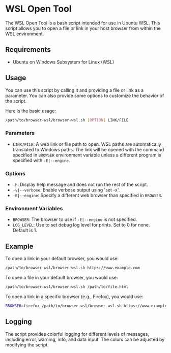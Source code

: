 # WSL Open Tool

The WSL Open Tool is a bash script intended for use in Ubuntu WSL. This script
allows you to open a file or link in your host browser from within the WSL
environment.

## Requirements

- Ubuntu on Windows Subsystem for Linux (WSL)

## Usage

You can use this script by calling it and providing a file or link as a
parameter. You can also provide some options to customize the behavior of the
script.

Here is the basic usage:

```bash
/path/to/browser-wsl/browser-wsl.sh [OPTION] LINK/FILE
```

### Parameters

- `LINK/FILE`: A web link or file path to open. WSL paths are automatically
  translated to Windows paths. The link will be opened with the command
  specified in `BROWSER` environment variable unless a different program is
  specified with `-E|--engine`.

### Options

- `-h`: Display help message and does not run the rest of the script.
- `-v|--verbose`: Enable verbose output using 'set -x'.
- `-E|--engine`: Specify a different web browser than specified in `BROWSER`.

### Environment Variables

- `BROWSER`: The browser to use if `-E|--engine` is not specified.
- `LOG_LEVEL`: Use to set debug log level for prints. Set to 0 for none. Default is 1.

## Example

To open a link in your default browser, you would use:

```bash
/path/to/browser-wsl/browser-wsl.sh https://www.example.com
```

To open a file in your default browser, you would use:

```bash
/path/to/browser-wsl/browser-wsl.sh /path/to/file.html
```

To open a link in a specific browser (e.g., Firefox), you would use:

```bash
BROWSER=firefox /path/to/browser-wsl/browser-wsl.sh https://www.example.com
```

## Logging

The script provides colorful logging for different levels of messages,
including error, warning, info, and data input. The colors can be adjusted by
modifying the script.

